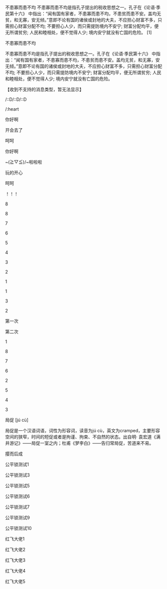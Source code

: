 

不患寡而患不均
不患寡而患不均是指孔子提出的税收思想之一。孔子在《论语·季民第十六》 中指出：“闻有国有家者，不患寡而患不均，不患贫而患不安。盖均无贫，和无寡，安无倾。”意即不论有国的诸侯或封地的大夫，不应担心财富不多，只需担心财富分配不均; 不要担心人少，而只需提防境内不安宁; 财富分配均平，便无所谓贫穷; 人民和睦相处，便不觉得人少; 境内安宁就没有亡国的危险。 [1]

不患寡而患不均

不患寡而患不均是指孔子提出的税收思想之一。孔子在《论语·季民第十六》 中指出：“闻有国有家者，不患寡而患不均，不患贫而患不安。盖均无贫，和无寡，安无倾。”意即不论有国的诸侯或封地的大夫，不应担心财富不多，只需担心财富分配不均; 不要担心人少，而只需提防境内不安宁; 财富分配均平，便无所谓贫穷; 人民和睦相处，便不觉得人少; 境内安宁就没有亡国的危险。

【收到不支持的消息类型，暂无法显示】

/::D/::D/::D

/:heart

你好啊

开会去了

呵呵

你好啊

~\(≧▽≦)/~啦啦啦

玩的开心

呵呵

！！！

8

8

7

6

5

4

3

2

1

1

3

2

第一次

第二次

1

8

7

6

2

5

4

3

局促 [jú cù]

局促是一个汉语词语，词性为形容词，读音为jú cù，英文为cramped，主要形容空间的狭窄，时间的短促或者是拘谨、拘束、不自然的状态。出自明· 袁宏道《满井游记》——局促一室之内；杜甫《梦李白》——告归常局促，苦道来不易。

撄而后成 

公平锁测试1

公平锁测试3

公平锁测试5

公平锁测试6

公平锁测试7

公平锁测试9

公平锁测试10

红飞大佬1

红飞大佬2

红飞大佬3

红飞大佬4

红飞大佬5